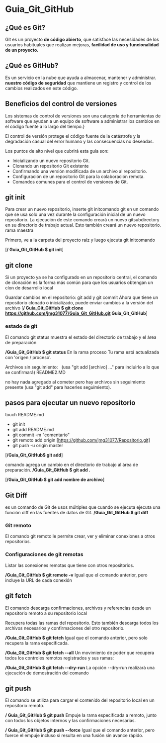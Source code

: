 
# Guia_Git_GitHub

## ¿Qué es Git?

Git es un proyecto **de código abierto**, que satisface las necesidades de los usuarios habituales que realizan mejoras, **facilidad de uso y funcionalidad de un proyecto.**

## ¿Qué es GitHub?

Es un servicio en la nube que ayuda a almacenar, mantener y administrar.
**nuestro código de seguridad** que mantiene un registro y control de los cambios realizados en este código.

## Beneficios del control de versiones

Los sistemas de control de versiones son una categoría de herramientas de software que ayudan a un equipo de software a administrar los cambios en el código fuente a lo largo del tiempo.}

El control de versión protege el código fuente de la catástrofe y la degradación casual del error humano y las consecuencias no deseadas.

Los puntos de alto nivel que cubrirá esta guía son:

- Inicializando un nuevo repositorio Git.
- Clonando un repositorio Git existente
- Confirmando una versión modificada de un archivo al repositorio.
- Configuración de un repositorio Git para la colaboración remota.
- Comandos comunes para el control de versiones de Git.

## git init

Para crear un nuevo repositorio, inserte git initcomando git en un comando que se usa solo una vez durante la configuración inicial de un nuevo repositorio. La ejecución de este comando creará un nuevo gitsubdirectory en su directorio de trabajo actual. Esto también creará un nuevo repositorio.
rama maestra

Primero, ve a la carpeta del proyecto raíz y luego ejecuta git initcomando

[**/ Guia_Git_GitHub $ git init**]

## git clone

Si un proyecto ya se ha configurado en un repositorio central, el comando de clonación es la forma más común para que los usuarios obtengan un clon de desarrollo local

Guardar cambios en el repositorio: git add y git commit
Ahora que tiene un repositorio clonado o inicializado, puede enviar cambios a la versión del archivo
[**/ Guia_Git_GitHub $ git clone https://github.com/jmg31077/Guia_Git_GitHub.git Guia_Git_GitHub**]

### estado de git

El comando git status muestra el estado del directorio de trabajo y el área de preparación

**/Guia_Git_GitHub $ git status**
En la rama proceso
Tu rama está actualizada con 'origen / proceso'.

Archivos sin seguimiento:
  (usa "git add [archivo] ..." para incluirlo a lo que se confirmará)
README2.MD

no hay nada agregado al cometer pero hay archivos sin seguimiento presente (usa "git add" para hacerles seguimiento).

## pasos para ejecutar un nuevo repositorio

touch README.md

- git init
- git add README.md
- git commit -m "comentario"
- git remoto add origin [https://github.com/jmg31077/Repositorio.git]
- git push -u origin master

[**/Guia_Git_GitHub$ git add**]

comando agrega un cambio en el directorio de trabajo al área de preparación.
**/Guia_Git_GitHub $ git add .**

[**/Guia_Git_GitHub $ git add nombre de archivo**]

## Git Diff

es un comando de Git de usos múltiples que cuando se ejecuta ejecuta una función diff en las fuentes de datos de Git.
**/Guia_Git_GitHub $ git diff**

### Git remoto

El comando git remoto le permite crear, ver y eliminar conexiones a otros repositorios.

### Configuraciones de git remotas

Listar las conexiones remotas que tiene con otros repositorios.

**/Guia_Git_GitHub $ git remote -v**
Igual que el comando anterior, pero incluye la URL de cada conexión

## git fetch

El comando descarga confirmaciones, archivos y referencias desde un repositorio remoto a su repositorio local

Recupera todas las ramas del repositorio. Esto también descarga todos los archivos necesarios y confirmaciones del otro repositorio.

**/Guia_Git_GitHub $ git fetch**
Igual que el comando anterior, pero solo recupera la rama especificada.

**/Guia_Git_GitHub $ git fetch --all**
Un movimiento de poder que recupera todos los controles remotos registrados y sus ramas:

**/Guia_Git_GitHub $ git fetch --dry-run**
La opción --dry-run realizará una ejecución de demostración del comando

## git push

El comando se utiliza para cargar el contenido del repositorio local en un repositorio remoto.

**/ Guia_Git_GitHub $ git push**
Empuje la rama especificada a remoto, junto con todos los objetos internos y las confirmaciones necesarias.

**/ Guia_Git_GitHub $ git push --force**
Igual que el comando anterior, pero fuerce el empuje incluso si resulta en una fusión sin avance rápido.